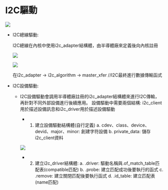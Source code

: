 # I2C驅動

  ![ ](https://drive.google.com/uc?export=view&id=1ZttNfU4Co61kCbOCD4bNgvVmFIVURg9A)

 - I2C總線驅動:
   
   I2C總線在內核中使用i2c_adapter結構體，由半導體廠來定義後向內核註冊

   ![ ](https://drive.google.com/uc?export=view&id=1kOxmqC5lQRQ4C9tk3bfUx_BTjkuqsdzP)

   ![ ](https://drive.google.com/uc?export=view&id=1RtmkUBQD4cb7-d0KHr-ACSSdbgTJes-Z)

   在i2c_adapter
            -> i2c_algorithm
                            -> master_xfer //I2C最終進行數據傳輸函式


 - I2C設備驅動:

    - I2C設備驅動會調用半導體廠註冊的i2c_adapter結構體來進行I2C傳輸，再針對不同外部設備進行後續應用。
      設備驅動中需要兩個結構: i2c_client用於描述設備訊息和i2c_driver用於描述設備驅動

       - 1.	建立設備驅動結構體(自行定義)
           a.	cdev、class、device、devid、major、minor: 創建字符設備
           b.	private_data: 儲存i2c_client資料
  
        ![ ](https://drive.google.com/uc?export=view&id=1a7YRA7XmLYgqPK9gy9a3bvk5yU-1rpLA)
     
       - 2.	建立i2c_driver結構體:
          a.	.driver: 驅動名稱與.of_match_table匹配表(compatible匹配)
          b.	.probe: 建立匹配成功後要執行的函式
          c.	.remove: 建立關閉匹配後要執行函式
          d.	.id_table: 建立匹配表(name匹配)

